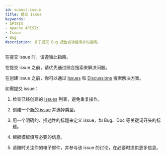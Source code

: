 ```yaml
---
id: submit-issue
title: 提交 Issue
keywords:
- APISIX
- Apache APISIX
- Issue
- Bug
description: 关于提交 Bug 报告或功能请求的指南。
---
```


在提交 issue 时，请遵循此指南。

在提交 issue 之前，请优先通过综合搜索来解决问题。

在创建 issue 之前，你可以通过 [Issues](https://github.com/apache/apisix/issues) 和 [Discussions](https://github.com/apache/apisix/discussions) 搜索解决方案。

如需提交 issue：

1. 检查已经创建的 [issues](https://github.com/apache/apisix/issues) 列表，避免重复操作。

2. 创建一个[新的 issue](https://github.com/apache/apisix/issues/new/choose) 并选择类型。

3. 用一个明确的、描述性的标题来定义 issue，如 Bug、Doc 等关键词开头的标题。

4. 根据模板填写必要的信息。

5. 请随时关注你的电子邮件，并参与该 issue 的讨论，在必要时提供更多信息。
